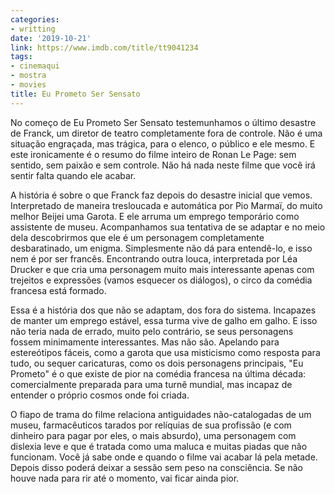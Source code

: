```yaml
---
categories:
- writting
date: '2019-10-21'
link: https://www.imdb.com/title/tt9041234
tags:
- cinemaqui
- mostra
- movies
title: Eu Prometo Ser Sensato
---
```


No começo de Eu Prometo Ser Sensato testemunhamos o último desastre de Franck, um diretor de teatro completamente fora de controle. Não é uma situação engraçada, mas trágica, para o elenco, o público e ele mesmo. E este ironicamente é o resumo do filme inteiro de Ronan Le Page: sem sentido, sem paixão e sem controle. Não há nada neste filme que você irá sentir falta quando ele acabar.

A história é sobre o que Franck faz depois do desastre inicial que vemos. Interpretado de maneira tresloucada e automática por Pio Marmaï, do muito melhor Beijei uma Garota. E ele arruma um emprego temporário como assistente de museu. Acompanhamos sua tentativa de se adaptar e no meio dela descobrirmos que ele é um personagem completamente desbaratinado, um enigma. Simplesmente não dá para entendê-lo, e isso nem é por ser francês. Encontrando outra louca, interpretada por Léa Drucker e que cria uma personagem muito mais interessante apenas com trejeitos e expressões (vamos esquecer os diálogos), o circo da comédia francesa está formado.

Essa é a história dos que não se adaptam, dos fora do sistema. Incapazes de manter um emprego estável, essa turma vive de galho em galho. E isso não teria nada de errado, muito pelo contrário, se seus personagens fossem minimamente interessantes. Mas não são. Apelando para estereótipos fáceis, como a garota que usa misticismo como resposta para tudo, ou sequer caricaturas, como os dois personagens principais, "Eu Prometo" é o que existe de pior na comédia francesa na última década: comercialmente preparada para uma turnê mundial, mas incapaz de entender o próprio cosmos onde foi criada.

O fiapo de trama do filme relaciona antiguidades não-catalogadas de um museu, farmacêuticos tarados por relíquias de sua profissão (e com dinheiro para pagar por eles, o mais absurdo), uma personagem com dislexia leve e que é tratada como uma maluca e muitas piadas que não funcionam. Você já sabe onde e quando o filme vai acabar lá pela metade. Depois disso poderá deixar a sessão sem peso na consciência. Se não houve nada para rir até o momento, vai ficar ainda pior.